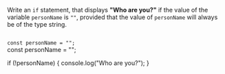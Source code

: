 Write an `if` statement,
that displays **"Who are you?"**
if the value of
the variable `personName`
is `""`, provided that
the value of `personName`
will always be
of the type string.

<codeblock language="javascript" type="exercise" testMode="fixedInput">
<code>
const personName = "";
</code>

<solution>
const personName = "";

if (!personName) {
  console.log("Who are you?");
}
</solution>
</codeblock>